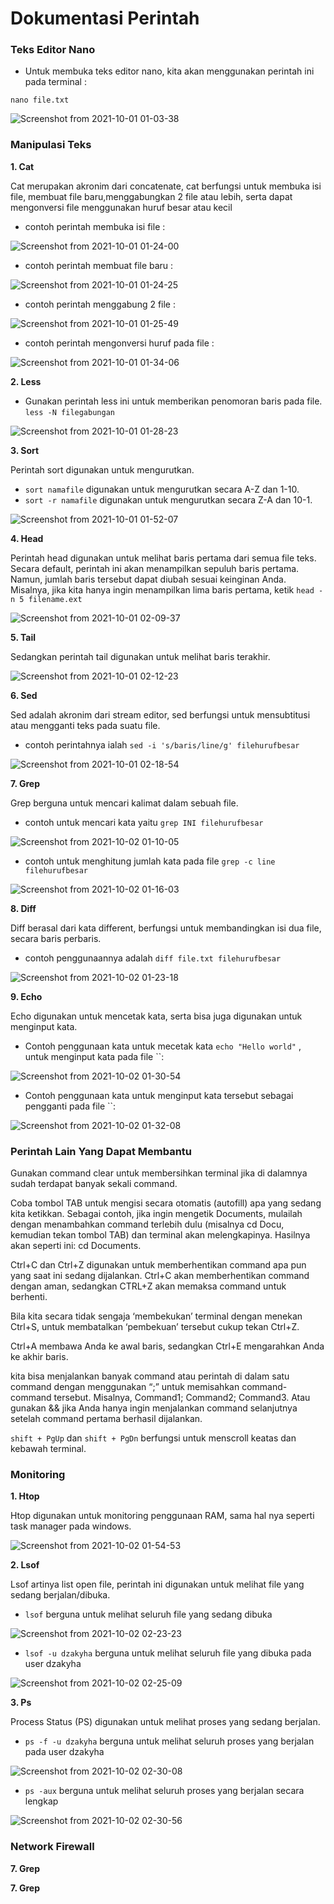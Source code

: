 # Dokumentasi Perintah

### Teks Editor Nano

* Untuk membuka teks editor nano, kita akan menggunakan perintah ini pada terminal :

```nano file.txt```

![Screenshot from 2021-10-01 01-03-38](https://user-images.githubusercontent.com/90166624/135507587-36412d16-b448-4f6d-9162-8b1623d8f7c4.png)

### Manipulasi Teks

**1. Cat**

Cat merupakan akronim dari concatenate, cat berfungsi untuk membuka isi file, membuat file baru,menggabungkan 2 file atau lebih, serta dapat mengonversi file menggunakan huruf besar atau kecil

* contoh perintah membuka isi file :

![Screenshot from 2021-10-01 01-24-00](https://user-images.githubusercontent.com/90166624/135512139-36bae2b7-9b3a-4049-a6f3-27db38e39523.png)

* contoh perintah membuat file baru :

![Screenshot from 2021-10-01 01-24-25](https://user-images.githubusercontent.com/90166624/135512226-c7e896e0-0d6f-4fd0-9e9e-e1ad5462994a.png)

* contoh perintah menggabung 2 file :

![Screenshot from 2021-10-01 01-25-49](https://user-images.githubusercontent.com/90166624/135512250-9e8eb3b6-0073-417f-9cce-c869464b17c2.png)

* contoh perintah mengonversi huruf pada file :

![Screenshot from 2021-10-01 01-34-06](https://user-images.githubusercontent.com/90166624/135512278-d1206aed-d0fc-4376-aa5e-580acc4ebf0e.png)


**2. Less**

* Gunakan perintah less ini untuk memberikan penomoran baris pada file.
```less -N filegabungan``` 

![Screenshot from 2021-10-01 01-28-23](https://user-images.githubusercontent.com/90166624/135512852-b0082882-d88f-4ea1-9c84-882b32765dfa.png)

**3. Sort**

Perintah sort digunakan untuk mengurutkan.

* `sort namafile` digunakan untuk mengurutkan secara A-Z dan 1-10.
* `sort -r namafile` digunakan untuk mengurutkan secara Z-A dan 10-1.

![Screenshot from 2021-10-01 01-52-07](https://user-images.githubusercontent.com/90166624/135514256-12db0824-68ab-46da-aadf-5ec9df115050.png)

**4. Head**

Perintah head digunakan untuk melihat baris pertama dari semua file teks. Secara default, perintah ini akan menampilkan sepuluh baris pertama. Namun, jumlah baris tersebut dapat diubah sesuai keinginan Anda. Misalnya, jika kita hanya ingin menampilkan lima baris pertama, ketik `head -n 5 filename.ext`

![Screenshot from 2021-10-01 02-09-37](https://user-images.githubusercontent.com/90166624/135516115-b90705b1-07cb-4a98-93d2-aeef6ab6c320.png)

**5. Tail**

Sedangkan perintah tail digunakan untuk melihat baris terakhir.

![Screenshot from 2021-10-01 02-12-23](https://user-images.githubusercontent.com/90166624/135516426-3332cc8f-c686-4c14-8d84-8befd514d675.png)

**6. Sed**

Sed adalah akronim dari stream editor, sed berfungsi untuk mensubtitusi atau mengganti teks pada suatu file.

* contoh perintahnya ialah `sed -i 's/baris/line/g' filehurufbesar`

![Screenshot from 2021-10-01 02-18-54](https://user-images.githubusercontent.com/90166624/135517288-1fa8bed4-100b-4d1d-8f3e-c320858bb429.png)

**7. Grep**

Grep berguna untuk mencari kalimat dalam sebuah file.

* contoh untuk mencari kata yaitu `grep INI filehurufbesar`

![Screenshot from 2021-10-02 01-10-05](https://user-images.githubusercontent.com/90166624/135667935-87d77ed5-7c30-40c4-9a23-99f9a3475cae.png)

* contoh untuk menghitung jumlah kata pada file `grep -c line filehurufbesar`

![Screenshot from 2021-10-02 01-16-03](https://user-images.githubusercontent.com/90166624/135668340-856e54d6-0b60-418f-bc68-de1bc0d98ecb.png)

**8. Diff**

Diff berasal dari kata different, berfungsi untuk membandingkan isi dua file, secara baris perbaris.

* contoh penggunaannya adalah `diff file.txt filehurufbesar`

![Screenshot from 2021-10-02 01-23-18](https://user-images.githubusercontent.com/90166624/135668892-2ef4dc8b-66e8-4a68-8d10-1c91b2cef08d.png)

**9. Echo**

Echo digunakan untuk mencetak kata, serta bisa juga digunakan untuk menginput kata.

* Contoh penggunaan kata untuk mecetak kata `echo "Hello world"` , untuk menginput kata pada file ``:

![Screenshot from 2021-10-02 01-30-54](https://user-images.githubusercontent.com/90166624/135669926-9ade335d-1cd8-4ca2-aa73-6b3e5d7e5449.png)

* Contoh penggunaan kata untuk menginput kata tersebut sebagai pengganti pada file ``:

![Screenshot from 2021-10-02 01-32-08](https://user-images.githubusercontent.com/90166624/135669965-672f3529-16ff-4e3f-9587-f8ff156e4015.png)

### Perintah Lain Yang Dapat Membantu 

Gunakan command clear untuk membersihkan terminal jika di dalamnya sudah terdapat banyak sekali command.

Coba tombol TAB untuk mengisi secara otomatis (autofill) apa yang sedang kita ketikkan. Sebagai contoh, jika ingin mengetik Documents, mulailah dengan menambahkan command terlebih dulu (misalnya cd Docu, kemudian tekan tombol TAB) dan terminal akan melengkapinya. Hasilnya akan seperti ini: cd Documents.

Ctrl+C dan Ctrl+Z digunakan untuk memberhentikan command apa pun yang saat ini sedang dijalankan. Ctrl+C akan memberhentikan command dengan aman, sedangkan CTRL+Z akan memaksa command untuk berhenti.

Bila kita secara tidak sengaja ‘membekukan’ terminal dengan menekan Ctrl+S, untuk membatalkan ‘pembekuan’ tersebut cukup tekan Ctrl+Z.

Ctrl+A membawa Anda ke awal baris, sedangkan Ctrl+E mengarahkan Anda ke akhir baris.

kita bisa menjalankan banyak command atau perintah di dalam satu command dengan menggunakan “;” untuk memisahkan command-command tersebut. Misalnya, Command1; Command2; Command3. Atau gunakan && jika Anda hanya ingin menjalankan command selanjutnya setelah command pertama berhasil dijalankan.

 `shift + PgUp` dan `shift + PgDn` berfungsi untuk menscroll keatas dan kebawah terminal.

### Monitoring

**1. Htop**

Htop digunakan untuk monitoring penggunaan RAM, sama hal nya seperti task manager pada windows.

![Screenshot from 2021-10-02 01-54-53](https://user-images.githubusercontent.com/90166624/135672408-68213ea5-2eb5-48c2-b746-6c8e17d49a4e.png)


**2. Lsof**

Lsof artinya list open file, perintah ini digunakan untuk melihat file yang sedang berjalan/dibuka.

* `lsof` berguna untuk melihat seluruh file yang sedang dibuka

![Screenshot from 2021-10-02 02-23-23](https://user-images.githubusercontent.com/90166624/135675582-4e5a1714-2979-4d36-bb5c-a60e0352acaa.png)

* `lsof -u dzakyha` berguna untuk melihat seluruh file yang dibuka pada user dzakyha

![Screenshot from 2021-10-02 02-25-09](https://user-images.githubusercontent.com/90166624/135675782-f970d8f0-f462-408e-98ad-15d1b283ffca.png)

**3. Ps**

Process Status (PS) digunakan untuk melihat proses yang sedang berjalan.

* `ps -f -u dzakyha` berguna untuk melihat seluruh proses yang berjalan pada user dzakyha

![Screenshot from 2021-10-02 02-30-08](https://user-images.githubusercontent.com/90166624/135676346-75bb51d1-9c37-4113-b1dc-ad79baed4239.png)

* `ps -aux` berguna untuk melihat seluruh proses yang berjalan secara lengkap

![Screenshot from 2021-10-02 02-30-56](https://user-images.githubusercontent.com/90166624/135676377-be5896ee-481e-41d5-bffd-64ed8f894957.png)

### Network Firewall

**7. Grep**

**7. Grep**

